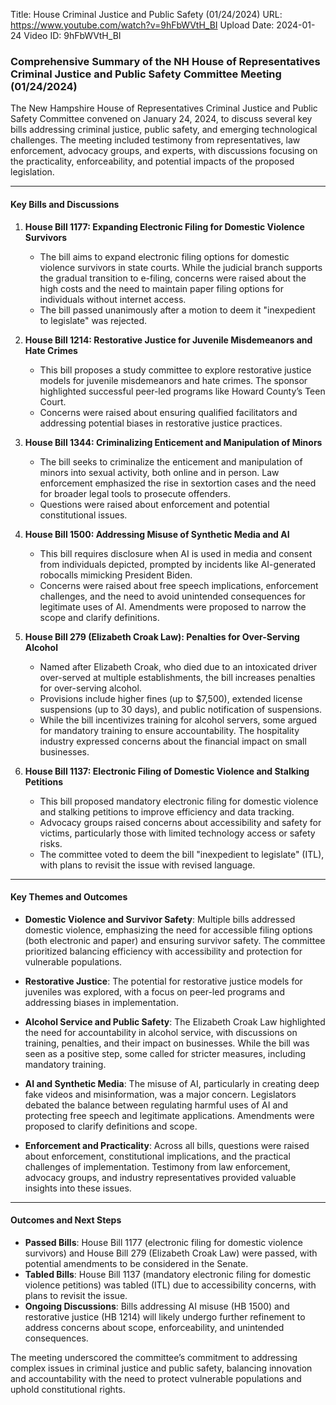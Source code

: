 Title: House Criminal Justice and Public Safety (01/24/2024)
URL: https://www.youtube.com/watch?v=9hFbWVtH_BI
Upload Date: 2024-01-24
Video ID: 9hFbWVtH_BI

### Comprehensive Summary of the NH House of Representatives Criminal Justice and Public Safety Committee Meeting (01/24/2024)

The New Hampshire House of Representatives Criminal Justice and Public Safety Committee convened on January 24, 2024, to discuss several key bills addressing criminal justice, public safety, and emerging technological challenges. The meeting included testimony from representatives, law enforcement, advocacy groups, and experts, with discussions focusing on the practicality, enforceability, and potential impacts of the proposed legislation.

---

#### **Key Bills and Discussions**

1. **House Bill 1177: Expanding Electronic Filing for Domestic Violence Survivors**  
   - The bill aims to expand electronic filing options for domestic violence survivors in state courts. While the judicial branch supports the gradual transition to e-filing, concerns were raised about the high costs and the need to maintain paper filing options for individuals without internet access.  
   - The bill passed unanimously after a motion to deem it "inexpedient to legislate" was rejected.

2. **House Bill 1214: Restorative Justice for Juvenile Misdemeanors and Hate Crimes**  
   - This bill proposes a study committee to explore restorative justice models for juvenile misdemeanors and hate crimes. The sponsor highlighted successful peer-led programs like Howard County’s Teen Court.  
   - Concerns were raised about ensuring qualified facilitators and addressing potential biases in restorative justice practices.

3. **House Bill 1344: Criminalizing Enticement and Manipulation of Minors**  
   - The bill seeks to criminalize the enticement and manipulation of minors into sexual activity, both online and in person. Law enforcement emphasized the rise in sextortion cases and the need for broader legal tools to prosecute offenders.  
   - Questions were raised about enforcement and potential constitutional issues.

4. **House Bill 1500: Addressing Misuse of Synthetic Media and AI**  
   - This bill requires disclosure when AI is used in media and consent from individuals depicted, prompted by incidents like AI-generated robocalls mimicking President Biden.  
   - Concerns were raised about free speech implications, enforcement challenges, and the need to avoid unintended consequences for legitimate uses of AI. Amendments were proposed to narrow the scope and clarify definitions.

5. **House Bill 279 (Elizabeth Croak Law): Penalties for Over-Serving Alcohol**  
   - Named after Elizabeth Croak, who died due to an intoxicated driver over-served at multiple establishments, the bill increases penalties for over-serving alcohol.  
   - Provisions include higher fines (up to $7,500), extended license suspensions (up to 30 days), and public notification of suspensions.  
   - While the bill incentivizes training for alcohol servers, some argued for mandatory training to ensure accountability. The hospitality industry expressed concerns about the financial impact on small businesses.

6. **House Bill 1137: Electronic Filing of Domestic Violence and Stalking Petitions**  
   - This bill proposed mandatory electronic filing for domestic violence and stalking petitions to improve efficiency and data tracking.  
   - Advocacy groups raised concerns about accessibility and safety for victims, particularly those with limited technology access or safety risks.  
   - The committee voted to deem the bill "inexpedient to legislate" (ITL), with plans to revisit the issue with revised language.

---

#### **Key Themes and Outcomes**

- **Domestic Violence and Survivor Safety**: Multiple bills addressed domestic violence, emphasizing the need for accessible filing options (both electronic and paper) and ensuring survivor safety. The committee prioritized balancing efficiency with accessibility and protection for vulnerable populations.

- **Restorative Justice**: The potential for restorative justice models for juveniles was explored, with a focus on peer-led programs and addressing biases in implementation.

- **Alcohol Service and Public Safety**: The Elizabeth Croak Law highlighted the need for accountability in alcohol service, with discussions on training, penalties, and their impact on businesses. While the bill was seen as a positive step, some called for stricter measures, including mandatory training.

- **AI and Synthetic Media**: The misuse of AI, particularly in creating deep fake videos and misinformation, was a major concern. Legislators debated the balance between regulating harmful uses of AI and protecting free speech and legitimate applications. Amendments were proposed to clarify definitions and scope.

- **Enforcement and Practicality**: Across all bills, questions were raised about enforcement, constitutional implications, and the practical challenges of implementation. Testimony from law enforcement, advocacy groups, and industry representatives provided valuable insights into these issues.

---

#### **Outcomes and Next Steps**

- **Passed Bills**: House Bill 1177 (electronic filing for domestic violence survivors) and House Bill 279 (Elizabeth Croak Law) were passed, with potential amendments to be considered in the Senate.
- **Tabled Bills**: House Bill 1137 (mandatory electronic filing for domestic violence petitions) was tabled (ITL) due to accessibility concerns, with plans to revisit the issue.
- **Ongoing Discussions**: Bills addressing AI misuse (HB 1500) and restorative justice (HB 1214) will likely undergo further refinement to address concerns about scope, enforceability, and unintended consequences.

The meeting underscored the committee’s commitment to addressing complex issues in criminal justice and public safety, balancing innovation and accountability with the need to protect vulnerable populations and uphold constitutional rights.